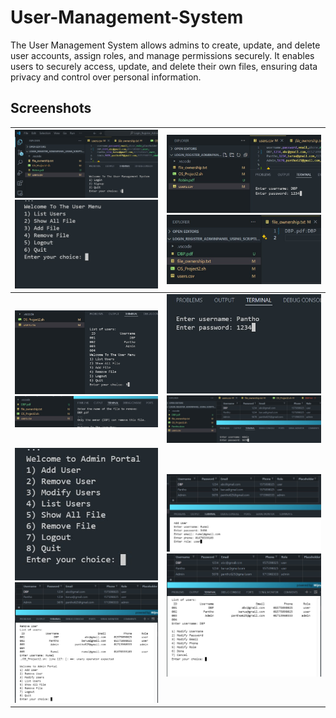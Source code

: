 # User-Management-System

The User Management System allows admins to create, update, and delete user accounts, assign roles, and manage permissions securely. It enables users to securely access, update, and delete their own files, ensuring data privacy and control over personal information.

## **Screenshots**
| ![Image 1](UserManagementimg/Img0.jpg)  ![Image 2](UserManagementimg/Img2u.jpg) | ![Image7](UserManagementimg/Img1u.jpg) ![Image3](UserManagementimg/Img3u.jpg) |  
|---------------------------------------------------------------------------------|-------------------------------------------------------------------------------|
| ![Image 1](UserManagementimg/Img4u.jpg)  ![Image 2](UserManagementimg/img6u.jpg) | ![Image7](UserManagementimg/Img5u.jpg) ![Image3](UserManagementimg/Img1.jpg) |  
| ![Image 1](UserManagementimg/Img2.jpg) ![Image3](UserManagementimg/Img4.jpg)  | ![Image3](UserManagementimg/Img3.jpg) ![Image3](UserManagementimg/Img5.jpg) |  
